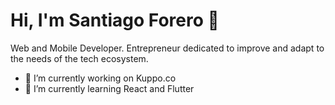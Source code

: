 # Hi, I'm Santiago Forero 👋
Web and Mobile Developer. Entrepreneur dedicated to improve and adapt to the needs of the tech ecosystem.

- 🔭 I’m currently working on Kuppo.co
- 🌱 I’m currently learning React and Flutter
<!--START_SECTION:waka-->
<!--END_SECTION:waka-->
